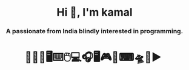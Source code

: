 
<h1 align="center">Hi 👋, I'm kamal</h1>
<h3 align="center">A passionate from India blindly interested in programming.</h3>
<h1 align="center">
 
  &nbsp;👨🏾‍💻🖥⌨️🖱️💻🎧🖥️🎮👾⌨🛸🦇▶
&nbsp;

</h1>
